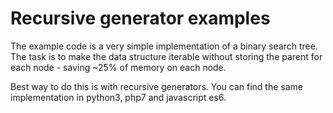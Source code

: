 # Recursive generator examples

The example code is a very simple implementation of a binary search tree. The task is to make the data structure iterable without storing the parent for each node - saving ~25% of memory on each node.

Best way to do this is with recursive generators. You can find the same implementation in python3, php7 and javascript es6.
